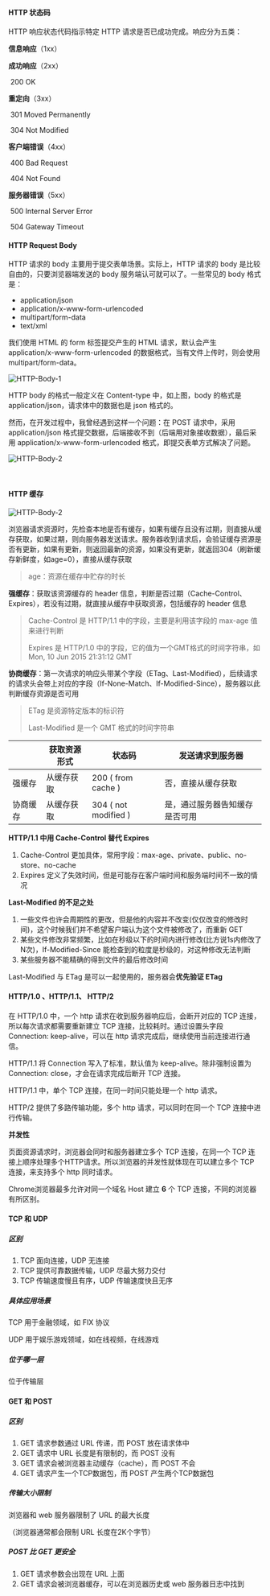#### HTTP 状态码

HTTP 响应状态代码指示特定 HTTP 请求是否已成功完成。响应分为五类：

**信息响应**（1xx）

**成功响应**（2xx）

​	200 OK

**重定向**（3xx）

​	301 Moved Permanently

​	304 Not Modified

**客户端错误**（4xx）

​	400 Bad Request

​	404 Not Found

**服务器错误**（5xx）

​	500 Internal Server Error

​	504 Gateway Timeout



#### HTTP Request Body

HTTP 请求的 body 主要用于提交表单场景。实际上，HTTP 请求的 body 是比较自由的，只要浏览器端发送的 body 服务端认可就可以了。一些常见的 body 格式是：

- application/json
- application/x-www-form-urlencoded
- multipart/form-data
- text/xml

我们使用 HTML 的 form 标签提交产生的 HTML 请求，默认会产生 application/x-www-form-urlencoded 的数据格式，当有文件上传时，则会使用 multipart/form-data。

![HTTP-Body-1](assets/HTTP-Body-1.png)

HTTP body 的格式一般定义在 Content-type 中，如上图，body 的格式是 application/json，请求体中的数据也是 json 格式的。



然而，在开发过程中，我曾经遇到这样一个问题：在 POST 请求中，采用 application/json 格式提交数据，后端接收不到（后端用对象接收数据），最后采用 application/x-www-form-urlencoded 格式，即提交表单方式解决了问题。

![HTTP-Body-2](assets/HTTP-Body-2.png)

​	

#### HTTP **缓存**

![HTTP-Body-2](assets/HTTP-Cache.png)

浏览器请求资源时，先检查本地是否有缓存，如果有缓存且没有过期，则直接从缓存获取，如果过期，则向服务器发送请求。服务器收到请求后，会验证缓存资源是否有更新，如果有更新，则返回最新的资源，如果没有更新，就返回304（刷新缓存新鲜度，如age=0），直接从缓存获取

> age：资源在缓存中贮存的时长



**强缓存**：获取该资源缓存的 header 信息，判断是否过期（Cache-Control、Expires），若没有过期，就直接从缓存中获取资源，包括缓存的 header 信息

>  Cache-Control 是 HTTP/1.1 中的字段，主要是利用该字段的 max-age 值来进行判断
>
> Expires 是 HTTP/1.0 中的字段，它的值为一个GMT格式的时间字符串，如Mon, 10 Jun 2015 21:31:12 GMT



**协商缓存**：第一次请求的响应头带某个字段（ETag、Last-Modified），后续请求的请求头会带上对应的字段（If-None-Match、If-Modified-Since），服务器以此判断缓存资源是否可用

> ETag 是资源特定版本的标识符
>
> Last-Modified 是一个 GMT 格式的时间字符串



|          | 获取资源形式 | 状态码               | 发送请求到服务器               |
| -------- | ------------ | -------------------- | ------------------------------ |
| 强缓存   | 从缓存获取   | 200 ( from cache )   | 否，直接从缓存获取             |
| 协商缓存 | 从缓存获取   | 304 ( not modified ) | 是，通过服务器告知缓存是否可用 |



**HTTP/1.1 中用 Cache-Control 替代 Expires**

1. Cache-Control 更加具体，常用字段：max-age、private、public、no-store、no-cache
2. Expires 定义了失效时间，但是可能存在客户端时间和服务端时间不一致的情况



**Last-Modified 的不足之处**

1. 一些文件也许会周期性的更改，但是他的内容并不改变(仅仅改变的修改时间)，这个时候我们并不希望客户端认为这个文件被修改了，而重新 GET
2. 某些文件修改非常频繁，比如在秒级以下的时间内进行修改(比方说1s内修改了N次)，If-Modified-Since 能检查到的粒度是秒级的，对这种修改无法判断
3. 某些服务器不能精确的得到文件的最后修改时间

 

Last-Modified 与 ETag 是可以一起使用的，服务器会**优先验证 ETag**



#### HTTP/1.0 、HTTP/1.1、 HTTP/2

在 HTTP/1.0 中，一个 http 请求在收到服务器响应后，会断开对应的 TCP 连接，所以每次请求都需要重新建立 TCP 连接，比较耗时。通过设置头字段 Connection: keep-alive，可以在 http 请求完成后，继续使用当前连接进行通信。

HTTP/1.1 将 Connection 写入了标准，默认值为 keep-alive。除非强制设置为 Connection: close，才会在请求完成后断开 TCP 连接。



HTTP/1.1 中，单个 TCP 连接，在同一时间只能处理一个 http 请求。

HTTP/2 提供了多路传输功能，多个 http 请求，可以同时在同一个 TCP 连接中进行传输。



**并发性**

页面资源请求时，浏览器会同时和服务器建立多个 TCP 连接，在同一个 TCP 连接上顺序处理多个HTTP请求。所以浏览器的并发性就体现在可以建立多个 TCP 连接，来支持多个 http 同时请求。

Chrome浏览器最多允许对同一个域名 Host 建立 **6** 个 TCP 连接，不同的浏览器有所区别。



#### TCP 和 UDP

##### 区别

1. TCP 面向连接，UDP 无连接
2. TCP 提供可靠数据传输，UDP 尽最大努力交付
3. TCP 传输速度慢且有序，UDP 传输速度快且无序

 ##### 具体应用场景

TCP 用于金融领域，如 FIX 协议

UDP 用于娱乐游戏领域，如在线视频，在线游戏

 ##### 位于哪一层

位于传输层



#### GET 和 POST

##### 区别

1. GET 请求参数通过 URL 传递，而 POST 放在请求体中
2. GET 请求中 URL 长度是有限制的，而 POST 没有
3. GET 请求会被浏览器主动缓存（cache），而 POST 不会
4. GET 请求产生一个TCP数据包，而 POST 产生两个TCP数据包

 ##### 传输大小限制

浏览器和 web 服务器限制了 URL 的最大长度

（浏览器通常都会限制 URL 长度在2K个字节）

##### POST 比 GET 更安全

1. GET 请求参数会出现在 URL 上面
2. GET 请求会被浏览器缓存，可以在浏览器历史或 web 服务器日志中找到


